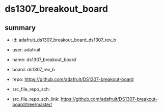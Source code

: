 # ds1307_breakout_board
 
## summary 
* id: adafruit_ds1307_breakout_board_ds1307_rev_b
* user: adafruit
* name: ds1307_breakout_board
* board: ds1307_rev_b
* repo: https://github.com/adafruit/DS1307-breakout-board



* src_file_repo_sch: 
* src_file_repo_sch_link: https://github.com/adafruit/DS1307-breakout-board/tree/master/






